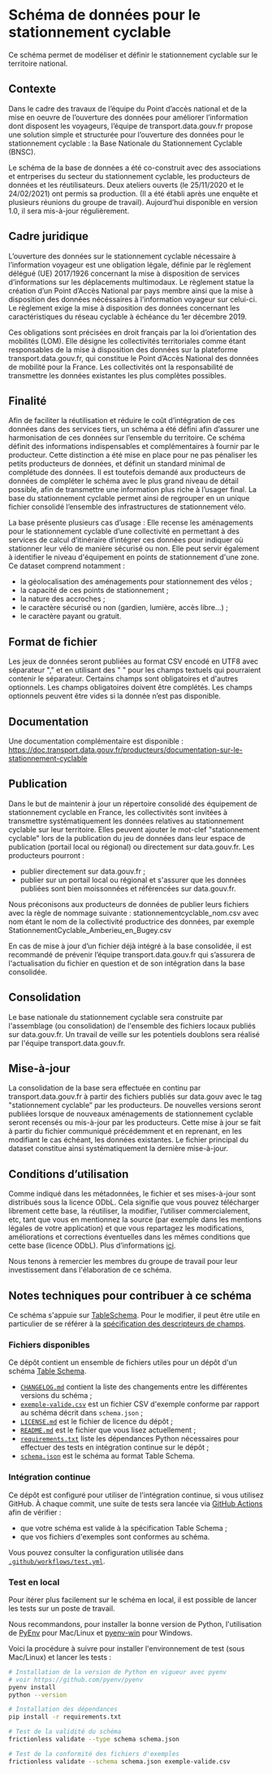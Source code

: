 # Schéma de données pour le stationnement cyclable

Ce schéma permet de modéliser et définir le stationnement cyclable sur le territoire national.   

## Contexte

Dans le cadre des travaux de l’équipe du Point d’accès national et de la mise en oeuvre de l’ouverture des données pour améliorer l’information dont disposent les voyageurs, l’équipe de transport.data.gouv.fr propose une solution simple et structurée pour l’ouverture des données pour le stationnement cyclable : la Base Nationale du Stationnement Cyclable (BNSC). 

Le schéma de la base de données a été co-construit avec des associations et entrperises du secteur du stationnement cyclable, les producteurs de données et les réutilisateurs. Deux ateliers ouverts (le 25/11/2020 et le 24/02/2021) ont permis sa production. (Il a été établi après une enquête et plusieurs réunions du groupe de travail). Aujourd’hui disponible en version 1.0, il sera mis-à-jour régulièrement. 

## Cadre juridique

L’ouverture des données sur le stationnement cyclable nécessaire à l’information voyageur est une obligation légale, définie par le règlement délégué (UE) 2017/1926 concernant la mise à disposition de services d’informations sur les déplacements multimodaux. Le règlement statue la création d’un Point d’Accès National par pays membre ainsi que la mise à disposition des données nécéssaires à l’information voyageur sur celui-ci. Le règlement exige la mise à disposition des données concernant les caractéristiques du réseau cyclable à échéance du 1er décembre 2019.

Ces obligations sont précisées en droit français par la loi d’orientation des mobilités (LOM). Elle désigne les collectivités territoriales comme étant responsables de la mise à disposition des données sur la plateforme transport.data.gouv.fr, qui constitue le Point d’Accès National des données de mobilité pour la France.
Les collectivités ont la responsabilité de transmettre les données existantes les plus complètes possibles.

## Finalité

Afin de faciliter la réutilisation et réduire le coût d’intégration de ces données dans des services tiers, un schéma a été défini afin d’assurer une harmonisation de ces données sur l’ensemble du territoire. Ce schéma définit des informations indispensables et complémentaires à fournir par le producteur. Cette distinction a été mise en place pour ne pas pénaliser les petits producteurs de données, et définit un standard minimal de complétude des données. Il est toutefois demandé aux producteurs de données de compléter le schéma avec le plus grand niveau de détail possible, afin de transmettre une information plus riche à l’usager final. La base du stationnement cyclable permet ainsi de regrouper en un unique fichier consolidé l’ensemble des infrastructures de stationnement vélo.

La base présente plusieurs cas d’usage :
Elle recense les aménagements pour le stationnement cyclable d’une collectivité en permettant à des services de calcul d’itinéraire d’intégrer ces données pour indiquer où stationner leur vélo de manière sécurisé ou non. Elle peut servir également à identifier le niveau d'équipement en points de stationnement d'une zone.
Ce dataset comprend notamment : 
- la géolocalisation des aménagements pour stationnement des vélos ;
- la capacité de ces points de stationnement ;
- la nature des accroches ;
- le caractère sécurisé ou non (gardien, lumière, accès libre...) ;
- le caractère payant ou gratuit.


## Format de fichier

Les jeux de données seront publiées au format CSV encodé en UTF8 avec séparateur "," et en utilisant des " " pour les champs textuels qui pourraient contenir le séparateur. Certains champs sont obligatoires et d'autres optionnels. Les champs obligatoires doivent être complétés. Les champs optionnels peuvent être vides si la donnée n’est pas disponible.

## Documentation
Une documentation complémentaire est disponible : https://doc.transport.data.gouv.fr/producteurs/documentation-sur-le-stationnement-cyclable

## Publication

Dans le but de maintenir à jour un répertoire consolidé des équipement de stationnement cyclable en France, les collectivités sont invitées à transmettre systématiquement les données relatives au stationnement cyclable sur leur territoire. 
Elles peuvent ajouter le mot-clef "stationnement cyclable" lors de la publication du jeu de données dans leur espace de publication (portail local ou régional) ou directement sur data.gouv.fr.
Les producteurs pourront :
- publier directement sur data.gouv.fr ;
- publier sur un portail local ou régional et s'assurer que les données publiées sont bien moissonnées et référencées sur data.gouv.fr.

Nous préconisons aux producteurs de données de publier leurs fichiers avec la règle de nommage suivante : stationnementcyclable_nom.csv avec nom étant le nom de la collectivité productrice des données, par exemple StationnementCyclable_Amberieu_en_Bugey.csv

En cas de mise à jour d’un fichier déjà intégré à la base consolidée, il est recommandé de prévenir l’équipe transport.data.gouv.fr qui s’assurera de l'actualisation du fichier en question et de son intégration dans la base consolidée.

## Consolidation

Le base nationale du stationnement cyclable sera construite par l'assemblage (ou consolidation) de l'ensemble des fichiers locaux publiés sur data.gouv.fr. Un travail de veille sur les potentiels doublons sera réalisé par l'équipe transport.data.gouv.fr.

## Mise-à-jour

La consolidation de la base sera effectuée en continu par transport.data.gouv.fr à partir des fichiers publiés sur data.gouv avec le tag "stationnement cyclable” par les producteurs. De nouvelles versions seront publiées lorsque de nouveaux aménagements de stationnement cyclable seront recensés ou mis-à-jour par les producteurs. Cette mise à jour se fait à partir du fichier communiqué précédemment et en reprenant, en les modifiant le cas échéant, les données existantes. Le fichier principal du dataset constitue ainsi systématiquement la dernière mise-à-jour.


## Conditions d’utilisation

Comme indiqué dans les métadonnées, le fichier et ses mises-à-jour sont distribués sous la licence ODbL. Cela signifie que vous pouvez télécharger librement cette base, la réutiliser, la modifier, l’utiliser commercialement, etc, tant que vous en mentionnez la source (par exemple dans les mentions légales de votre application) et que vous repartagez les modifications, améliorations et corrections éventuelles dans les mêmes conditions que cette base (licence ODbL). Plus d’informations [ici](https://doc.transport.data.gouv.fr/reutilisateurs/licence-odbl-et-conditions-de-reutilisation).

Nous tenons à remercier les membres du groupe de travail pour leur investissement dans l'élaboration de ce schéma.

## Notes techniques pour contribuer à ce schéma

Ce schéma s'appuie sur [TableSchema](https://specs.frictionlessdata.io/table-schema/). Pour le modifier, il peut être utile en particulier de se référer à la [spécification des descripteurs de champs](https://specs.frictionlessdata.io/table-schema/#field-descriptors).

### Fichiers disponibles

Ce dépôt contient un ensemble de fichiers utiles pour un dépôt d'un schéma [Table Schema](https://specs.frictionlessdata.io/table-schema/).

- [`CHANGELOG.md`](CHANGELOG.md) contient la liste des changements entre les différentes versions du schéma ;
- [`exemple-valide.csv`](exemple-valide.csv) est un fichier CSV d'exemple conforme par rapport au schéma décrit dans `schema.json`  ;
- [`LICENSE.md`](LICENSE.md) est le fichier de licence du dépôt ;
- [`README.md`](README.md) est le fichier que vous lisez actuellement ;
- [`requirements.txt`](requirements.txt) liste les dépendances Python nécessaires pour effectuer des tests en intégration continue sur le dépôt ;
- [`schema.json`](schema.json) est le schéma au format Table Schema.

### Intégration continue

Ce dépôt est configuré pour utiliser de l'intégration continue, si vous utilisez GitHub. À chaque commit, une suite de tests sera lancée via [GitHub Actions](https://github.com/features/actions) afin de vérifier :

- que votre schéma est valide à la spécification Table Schema ;
- que vos fichiers d'exemples sont conformes au schéma.

Vous pouvez consulter la configuration utilisée dans [`.github/workflows/test.yml`](.github/workflows/test.yml).

### Test en local

Pour itérer plus facilement sur le schéma en local, il est possible de lancer les tests sur un poste de travail.

Nous recommandons, pour installer la bonne version de Python, l'utilisation de [PyEnv](https://github.com/pyenv/pyenv) pour Mac/Linux et [pyenv-win](https://github.com/pyenv-win/pyenv-win) pour Windows.

Voici la procédure à suivre pour installer l'environnement de test (sous Mac/Linux) et lancer les tests :

```bash
# Installation de la version de Python en vigueur avec pyenv
# voir https://github.com/pyenv/pyenv
pyenv install
python --version

# Installation des dépendances
pip install -r requirements.txt

# Test de la validité du schéma
frictionless validate --type schema schema.json

# Test de la conformité des fichiers d'exemples
frictionless validate --schema schema.json exemple-valide.csv
```


